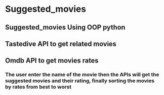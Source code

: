 # Suggested_movies 
## Suggested_movies Using OOP python
## Tastedive API to get related movies
## Omdb API to get movies rates
### The user enter the name of the movie then the APIs will get the suggested movies and their rating, finally sorting the movies by rates from best to worst
